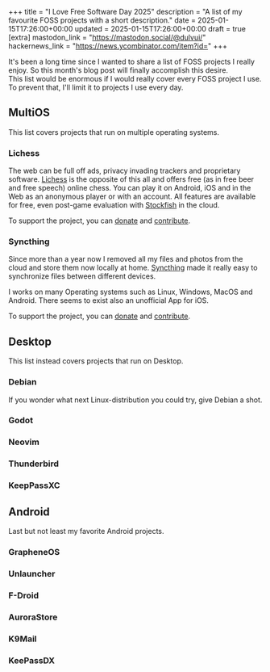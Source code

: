 +++
title = "I Love Free Software Day 2025"
description = "A list of my favourite FOSS projects with a short description."
date = 2025-01-15T17:26:00+00:00
updated = 2025-01-15T17:26:00+00:00
draft = true
[extra]
mastodon_link = "https://mastodon.social/@dulvui/"
hackernews_link = "https://news.ycombinator.com/item?id="
+++

It's been a long time since I wanted to share a list of FOSS projects I really enjoy.
So this month's blog post will finally accomplish this desire.  
This list would be enormous if I would really cover every FOSS project I use.
To prevent that, I'll limit it to projects I use every day.

## MultiOS
This list covers projects that run on multiple operating systems.

### Lichess
The web can be full off ads, privacy invading trackers and proprietary software.
[Lichess](https://lichess.org) is the opposite of this all and offers free (as in free beer and free speech) online chess.
You can play it on Android, iOS and in the Web as an anonymous player or with an account. 
All features are available for free, even post-game evaluation with [Stockfish](https://stockfishchess.org/) in the cloud.

To support the project, you can [donate](https://lichess.org/patron) and [contribute](https://github.com/lichess-org).

### Syncthing
Since more than a year now I removed all my files and photos from the cloud and store them now locally at home.
[Syncthing](https://syncthing.net/) made it really easy to synchronize files between different devices.

I works on many Operating systems such as Linux, Windows, MacOS and Android.
There seems to exist also an unofficial App for iOS.

To support the project, you can [donate](https://syncthing.net/donations/) and [contribute](https://github.com/syncthing/).

## Desktop
This list instead covers projects that run on Desktop.

### Debian
If you wonder what next Linux-distribution you could try, give Debian a shot.


### Godot

### Neovim

### Thunderbird

### KeepPassXC

## Android
Last but not least my favorite Android projects.

### GrapheneOS

### Unlauncher

### F-Droid

### AuroraStore

### K9Mail

### KeePassDX

